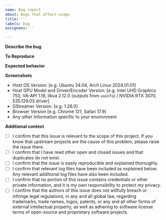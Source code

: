 ```yaml
---
name: Bug report
about: Bugs that affect usage
title: ''
labels: bug
assignees: ''

---
```


**Describe the bug**
<!--
A clear and concise description of what the bug is.
-->

**To Reproduce**
<!--
Steps to reproduce the behavior:
1. Go to '...'
2. Click on '....'
3. Scroll down to '....'
4. See error or issue
-->

**Expected behavior**
<!--
A clear and concise description of what you expected to happen.
-->

**Screenshots**
<!--
If applicable, add screenshots to help explain your problem.
-->

 - Host OS Version: [e.g. Ubuntu 24.04, Arch Linux 2024.01.01]
 - Host GPU Model and Driver/Encoder Version: [e.g. Intel UHD Graphics 750, VA-API 1.19, libva 2.12.0 (outputs from `vainfo`) / NVIDIA RTX 3070, 535.129.03 driver]
 - GStreamer Version: [e.g. 1.26.0]
 - Browser Version [e.g. Chrome 121, Safari 17.9]
 - Any other information specific to your environment

**Additional context**
<!--
Add any other context about the problem here.
-->

 - [ ] I confirm that this issue is relevant to the scope of this project. If you know that upstream projects are the cause of this problem, please raise the issue there.
 - [ ] I confirm that I have read other open and closed issues and that duplicates do not exist.
 - [ ] I confirm that the issue is easily reproducible and explained thoroughly.
 - [ ] I confirm that relevant log files have been included as explained below. Any relevant additional log files have also been included.
 - [ ] I confirm that no portion of this issue contains credentials or other private information, and it is my own responsibility to protect my privacy.
 - [ ] I confirm that the authors of this issue does not willfully breach or infringe legal regulations, in any and all global law, regarding trademarks, trade names, logos, patents, or any and all other forms of external intellectual property, as well as adhering to software license terms of open-source and proprietary software projects.

<!--
 - ALL BUGS: upload the output log from Selkies regardless of whether the bug is caused by the web browser or the host. Read the error. If you are using `docker-*-desktop` container, upload all log files in `/tmp`.
 - If the issue relates to `ximagesrc` and therefore screen capture, upload the Xorg.*.log (such as `/var/log/Xorg.0.log` or `~/.local/share/xorg/Xorg.0.log`).
 - If the issue relates to `webrtcbin` or the web browser, upload contents (or the JSON dump) of `chrome://webrtc-internals` and check in the browser console (F12) to see if there are any errors or warnings. In the browser console, check that the codec is supported in the web browser with `console.log(RTCRtpReceiver.getCapabilities('video').codecs)` or `console.log(RTCRtpReceiver.getCapabilities('audio').codecs)` after putting in `allow pasting`.
 - Check your TURN server configuration and see if it is valid and connectable. In case the ISP throttles a certain protocol, try turning on TURN over TCP and/or TURN over TLS.
 - If the issue relates to encoders or color converters (which includes `videoconvert`/`cudaconvert`/`vapostproc`), explain your setup and driver installation as precisely as possible.
 - Add any other information as you wish.
-->
